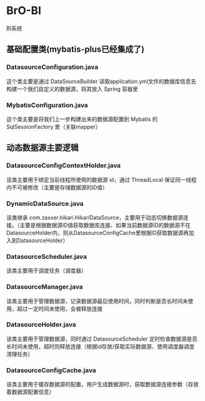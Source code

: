 # BrO-BI
BI系统

##  基础配置类(mybatis-plus已经集成了)
### DatasourceConfiguration.java
这个类主要是通过 DataSourceBuilder 读取application.yml文件的数据库信息去构建一个我们自定义的数据源，将其放入 Spring 容器里
### MybatisConfiguration.java
这个类主要是将我们上一步构建出来的数据源配置到 Mybatis 的 SqlSessionFactory 里（关联mapper）

## 动态数据源主要逻辑
### DatasourceConfigContextHolder.java
该类主要用于绑定当前线程所使用的数据源 id，通过 ThreadLocal 保证同一线程内不可被修改（主要是存储数据源的ID值）
### DynamicDataSource.java
该类继承 com.zaxxer.hikari.HikariDataSource，主要用于动态切换数据源连接。（主要是根据数据源ID值获取数据库连接、如果当前数据源ID的数据源不在DatasourceHolder内，则从DatasourceConfigCache里根据ID获取数据源再加入到DatasourceHolder）
### DatasourceScheduler.java
该类主要用于调度任务（调度器）
### DatasourceManager.java
该类主要用于管理数据源，记录数据源最后使用时间，同时判断是否长时间未使用，超过一定时间未使用，会被释放连接
### DatasourceHolder.java
该类主要用于管理数据源，同时通过 DatasourceScheduler 定时检查数据源是否长时间未使用，超时则释放连接（根据id存放/获取实际数据源、使用调度器调度清理任务）
### DatasourceConfigCache.java
该类主要用于缓存数据源的配置，用户生成数据源时，获取数据源连接参数（存放着数据源配置信息）
